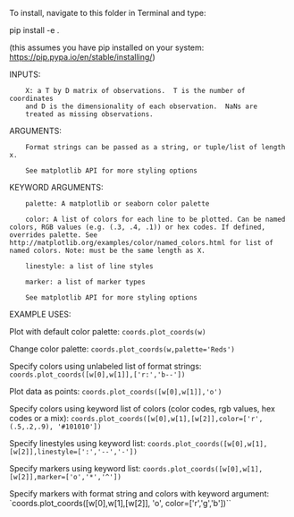 To install, navigate to this folder in Terminal and type:

pip install -e .

(this assumes you have pip installed on your system: https://pip.pypa.io/en/stable/installing/)

INPUTS:

        X: a T by D matrix of observations.  T is the number of coordinates
        and D is the dimensionality of each observation.  NaNs are
        treated as missing observations.

ARGUMENTS:

        Format strings can be passed as a string, or tuple/list of length x.

        See matplotlib API for more styling options

KEYWORD ARGUMENTS:

        palette: A matplotlib or seaborn color palette

        color: A list of colors for each line to be plotted. Can be named colors, RGB values (e.g. (.3, .4, .1)) or hex codes. If defined, overrides palette. See http://matplotlib.org/examples/color/named_colors.html for list of named colors. Note: must be the same length as X.

        linestyle: a list of line styles

        marker: a list of marker types

        See matplotlib API for more styling options

EXAMPLE USES:

Plot with default color palette: `coords.plot_coords(w)`

Change color palette: `coords.plot_coords(w,palette='Reds')`

Specify colors using unlabeled list of format strings: `coords.plot_coords([w[0],w[1]],['r:','b--'])`

Plot data as points: `coords.plot_coords([w[0],w[1]],'o')`

Specify colors using keyword list of colors (color codes, rgb values, hex codes or a mix): `coords.plot_coords([w[0],w[1],[w[2]],color=['r', (.5,.2,.9), '#101010'])`

Specify linestyles using keyword list: `coords.plot_coords([w[0],w[1],[w[2]],linestyle=[':','--','-'])`

Specify markers using keyword list: `coords.plot_coords([w[0],w[1],[w[2]],marker=['o','*','^'])`

Specify markers with format string and colors with keyword argument: `coords.plot_coords([w[0],w[1],[w[2]], 'o', color=['r','g','b'])``
